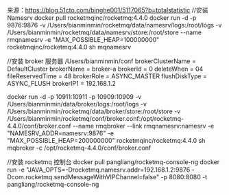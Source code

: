 来源：https://blog.51cto.com/binghe001/5117065?b=totalstatistic
//安装 Namesrv
docker pull rocketmqinc/rocketmq:4.4.0
docker run -d -p 9876:9876 -v /Users/bianminmin/rocketmq/data/namesrv/logs:/root/logs -v /Users/bianminmin/rocketmq/data/namesrv/store:/root/store --name rmqnamesrv -e "MAX_POSSIBLE_HEAP=100000000" rocketmqinc/rocketmq:4.4.0 sh mqnamesrv

//安装 broker 服务器
/Users/bianminmin/conf
brokerClusterName = DefaultCluster
brokerName = broker-a
brokerId = 0
deleteWhen = 04
fileReservedTime = 48
brokerRole = ASYNC_MASTER
flushDiskType = ASYNC_FLUSH
brokerIP1 = 192.168.1.2

docker run -d -p 10911:10911 -p 10909:10909 -v  /Users/bianminmin/data/broker/logs:/root/logs -v  /Users/bianminmin/rocketmq/data/broker/store:/root/store -v  /Users/bianminmin/rocketmq/conf/broker.conf:/opt/rocketmq-4.4.0/conf/broker.conf --name rmqbroker --link rmqnamesrv:namesrv -e "NAMESRV_ADDR=namesrv:9876" -e "MAX_POSSIBLE_HEAP=200000000" rocketmqinc/rocketmq:4.4.0 sh mqbroker -c /opt/rocketmq-4.4.0/conf/broker.conf

//安装 rocketmq 控制台
docker pull pangliang/rocketmq-console-ng
docker run -e "JAVA_OPTS=-Drocketmq.namesrv.addr=192.168.1.2:9876 -Dcom.rocketmq.sendMessageWithVIPChannel=false" -p 8080:8080 -t pangliang/rocketmq-console-ng



